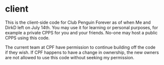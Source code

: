 # client

This is the client-side code for Club Penguin Forever as of when Me and DirkD left on July 14th. You may use it for learning or personal purposes, for example a private CPPS for you and your friends. No-one may host a public CPPS using this code. 

The current team at CPF have permission to continue building off the code if they wish. If CPF happens to have a change in ownership, the new owners are not allowed to use this code without seeking my permission.
